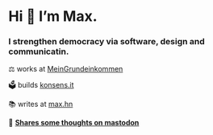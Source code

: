<h1>Hi 👋 I’m Max.</h1>
<h3>I strengthen democracy via software, design and communicatin.</h3>

⚖️ works at [MeinGrundeinkommen](https://www.mein-grundeinkommen.de)

🗳 builds [konsens.it](https://konsens.it)

📚 writes at [max.hn](https://max.hn)

🐘 **[Shares some thoughts on mastodon](https://berlin.social/@max)**
